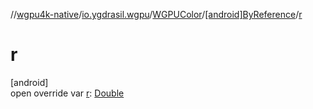 //[wgpu4k-native](../../../../index.md)/[io.ygdrasil.wgpu](../../index.md)/[WGPUColor](../index.md)/[[android]ByReference](index.md)/[r](r.md)

# r

[android]\
open override var [r](r.md): [Double](https://kotlinlang.org/api/core/kotlin-stdlib/kotlin/-double/index.html)
